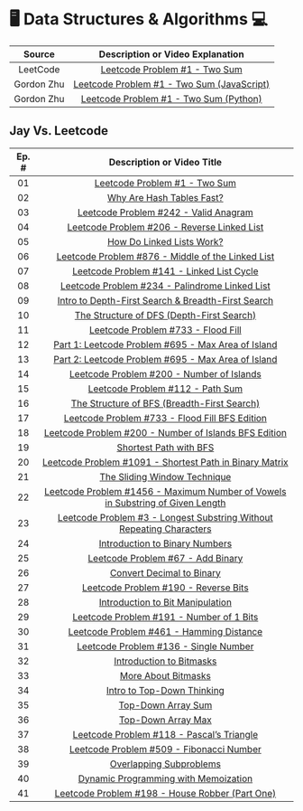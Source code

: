# 🖥️ Data Structures & Algorithms 💻

|   Source   |                             Description or Video Explanation                              |
| :--------: | :---------------------------------------------------------------------------------------: |
|  LeetCode  |    [Leetcode Problem #1 - Two Sum](https://leetcode.com/problems/two-sum/description)     |
| Gordon Zhu | [Leetcode Problem #1 - Two Sum (JavaScript)](https://www.youtube.com/watch?v=isGKzmwDREg) |
| Gordon Zhu |   [Leetcode Problem #1 - Two Sum (Python)](https://www.youtube.com/watch?v=54yUPn3M0ds)   |

## Jay Vs. Leetcode

| Ep. # |                                                                        Description or Video Title                                                                        |
| :---: | :----------------------------------------------------------------------------------------------------------------------------------------------------------------------: |
|  01   |                                             [Leetcode Problem #1 - Two Sum](https://www.commonsensedev.com/jay-vs-leetcode)                                              |
|  02   |                                      [Why Are Hash Tables Fast?](https://www.commonsensedev.com/jay-vs-leetcode/hash-table-basics)                                       |
|  03   |                                  [Leetcode Problem #242 - Valid Anagram](https://www.commonsensedev.com/jay-vs-leetcode/valid-anagram)                                   |
|  04   |                            [Leetcode Problem #206 - Reverse Linked List](https://www.commonsensedev.com/jay-vs-leetcode/reverse-linked-list)                             |
|  05   |                                      [How Do Linked Lists Work?](https://www.commonsensedev.com/jay-vs-leetcode/linked-list-basics)                                      |
|  06   |                      [Leetcode Problem #876 - Middle of the Linked List](https://www.commonsensedev.com/jay-vs-leetcode/middle-of-the-linked-list)                       |
|  07   |                              [Leetcode Problem #141 - Linked List Cycle](https://www.commonsensedev.com/jay-vs-leetcode/linked-list-cycle)                               |
|  08   |                         [Leetcode Problem #234 - Palindrome Linked List](https://www.commonsensedev.com/jay-vs-leetcode/palindrome-linked-list)                          |
|  09   |                          [Intro to Depth-First Search & Breadth-First Search](https://www.commonsensedev.com/jay-vs-leetcode/intro-to-dfs-bfs)                           |
|  10   |                                [The Structure of DFS (Depth-First Search)](https://www.commonsensedev.com/jay-vs-leetcode/dfs-structure)                                 |
|  11   |                                     [Leetcode Problem #733 - Flood Fill](https://www.commonsensedev.com/jay-vs-leetcode/flood-fill)                                      |
|  12   |                                      [Part 1: Leetcode Problem #695 - Max Area of Island](https://vimeo.com/1000919240/b34857879c)                                       |
|  13   |                                      [Part 2: Leetcode Problem #695 - Max Area of Island](https://vimeo.com/1003327830/af266b8901)                                       |
|  14   |                                           [Leetcode Problem #200 - Number of Islands](https://vimeo.com/1006050478/a09f6cd13c)                                           |
|  15   |                                       [Leetcode Problem #112 - Path Sum](https://www.commonsensedev.com/jay-vs-leetcode/path-sum)                                        |
|  16   |                            [The Structure of BFS (Breadth-First Search)](https://www.commonsensedev.com/jay-vs-leetcode/the-structure-of-bfs)                            |
|  17   |                             [Leetcode Problem #733 - Flood Fill BFS Edition](https://www.commonsensedev.com/jay-vs-leetcode/flood-fill-bfs)                              |
|  18   |                      [Leetcode Problem #200 - Number of Islands BFS Edition](https://www.commonsensedev.com/jay-vs-leetcode/number-of-islands-bfs)                       |
|  19   |                                        [Shortest Path with BFS](https://www.commonsensedev.com/jay-vs-leetcode/shortest-path-bfs)                                        |
|  20   |                 [Leetcode Problem #1091 - Shortest Path in Binary Matrix](https://www.commonsensedev.com/jay-vs-leetcode/shortest-path-in-binary-matrix)                 |
|  21   |                                 [The Sliding Window Technique](https://www.commonsensedev.com/jay-vs-leetcode/sliding-window-technique)                                  |
|  22   | [Leetcode Problem #1456 - Maximum Number of Vowels in Substring of Given Length](https://www.commonsensedev.com/jay-vs-leetcode/max-number-of-vowels-in-fixed-substring) |
|  23   |  [Leetcode Problem #3 - Longest Substring Without Repeating Characters](https://www.commonsensedev.com/jay-vs-leetcode/longest-substring-without-repeating-characters)   |
|  24   |                                 [Introduction to Binary Numbers](https://www.commonsensedev.com/jay-vs-leetcode/intro-to-binary-numbers)                                 |
|  25   |                                      [Leetcode Problem #67 - Add Binary](https://www.commonsensedev.com/jay-vs-leetcode/add-binary)                                      |
|  26   |                                  [Convert Decimal to Binary](https://www.commonsensedev.com/jay-vs-leetcode/convert-decimal-to-binary)                                   |
|  27   |                                   [Leetcode Problem #190 - Reverse Bits](https://www.commonsensedev.com/jay-vs-leetcode/reverse-bits)                                    |
|  28   |                                [Introduction to Bit Manipulation](https://www.commonsensedev.com/jay-vs-leetcode/intro-bit-manipulation)                                 |
|  29   |                               [Leetcode Problem #191 - Number of 1 Bits](https://www.commonsensedev.com/jay-vs-leetcode/number-of-1-bits)                                |
|  30   |                               [Leetcode Problem #461 - Hamming Distance](https://www.commonsensedev.com/jay-vs-leetcode/hamming-distance)                                |
|  31   |                                  [Leetcode Problem #136 - Single Number](https://www.commonsensedev.com/jay-vs-leetcode/single-number)                                   |
|  32   |                                       [Introduction to Bitmasks](https://www.commonsensedev.com/jay-vs-leetcode/intro-to-bitmasks)                                       |
|  33   |                                        [More About Bitmasks](https://www.commonsensedev.com/jay-vs-leetcode/more-about-bitmasks)                                         |
|  34   |                                 [Intro to Top-Down Thinking](https://www.commonsensedev.com/jay-vs-leetcode/intro-to-top-down-thinking)                                  |
|  35   |                                         [Top-Down Array Sum](https://www.commonsensedev.com/jay-vs-leetcode/top-down-array-sum)                                          |
|  36   |                                         [Top-Down Array Max](https://www.commonsensedev.com/jay-vs-leetcode/top-down-array-max)                                          |
|  37   |                               [Leetcode Problem #118 - Pascal’s Triangle](https://www.commonsensedev.com/jay-vs-leetcode/pascals-triangle)                               |
|  38   |                               [Leetcode Problem #509 - Fibonacci Number](https://www.commonsensedev.com/jay-vs-leetcode/fibonacci-number)                                |
|  39   |                                    [Overlapping Subproblems](https://www.commonsensedev.com/jay-vs-leetcode/overlapping-subproblems)                                     |
|  40   |                                    [Dynamic Programming with Memoization](https://www.commonsensedev.com/jay-vs-leetcode/memoization)                                    |
|  41   |                              [Leetcode Problem #198 - House Robber (Part One)](https://www.commonsensedev.com/jay-vs-leetcode/house-robber)                              |
